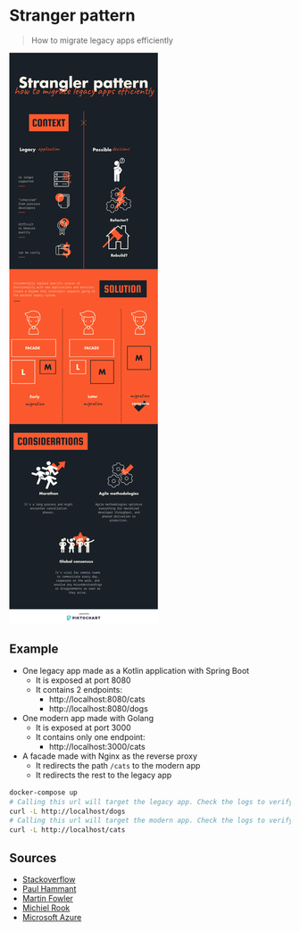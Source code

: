 # Stranger pattern

> How to migrate legacy apps efficiently

![strangler pattern](strangler.png)

## Example

- One legacy app made as a Kotlin application with Spring Boot
  - It is exposed at port 8080
  - It contains 2 endpoints:
    - http://localhost:8080/cats
    - http://localhost:8080/dogs
- One modern app made with Golang
  - It is exposed at port 3000
  - It contains only one endpoint:
    - http://localhost:3000/cats
- A facade made with Nginx as the reverse proxy
  - It redirects the path `/cats` to the modern app
  - It redirects the rest to the legacy app

```bash
docker-compose up
# Calling this url will target the legacy app. Check the logs to verify the call.
curl -L http://localhost/dogs
# Calling this url will target the modern app. Check the logs to verify the call.
curl -L http://localhost/cats
```

## Sources

- [Stackoverflow](https://stackoverflow.com/questions/1118804/application-strangler-pattern-experiences-thoughts/13002712)
- [Paul Hammant](https://paulhammant.com/2013/07/14/legacy-application-strangulation-case-studies/)
- [Martin Fowler](https://www.martinfowler.com/bliki/StranglerApplication.html)
- [Michiel Rook](https://www.michielrook.nl/2016/11/strangler-pattern-practice/)
- [Microsoft Azure](https://docs.microsoft.com/en-us/azure/architecture/patterns/strangler)

